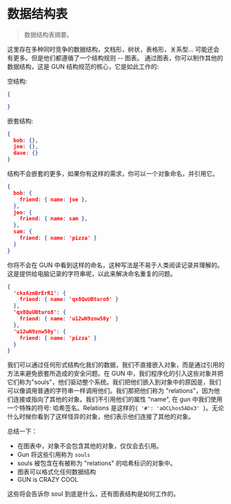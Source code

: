 # 数据结构表
>数据结构表摘要。

这里存在多种同时竞争的数据结构，文档形，树状，表格形，关系型... 可能还会有更多。但是他们都遵循了一个结构规则 -- 图表。 通过图表，你可以制作其他的数据结构，这是 GUN 结构规范的核心，它是如此工作的:

空结构:
```json
{

}
```

嵌套结构:
```json
{ 
  bob: {},
  joe: {},
  dave: {}
}
```

结构不会嵌套的更多，如果你有这样的需求，你可以一个对象命名，并引用它。
```json
{
  bob: {
    friend: { name: joe },
  }, 
  jeo: {
    friend: { name: sam },
  }, 
  sam: {
    friend: { name: 'pizza' }
  }
}
```

你将不会在 GUN 中看到这样的命名，这种写法是不易于人类阅读记录并理解的。这是提供给电脑记录的字符串呢，以此来解决命名重复的问题。

```json
{
  'ckxAzmBrErR1': {
    friend: { name: 'qx8QuUBturo8' }
  },
  'qx8QuUBturo8': {
    friend: { name: 'u12wN9znw50y' }
  },
  'u12wN9znw50y': {
    friend: { name: 'pizza' }
  }
}
```

我们可以通过任何形式结构化我们的数据，我们不直接嵌入对象，而是通过引用的方法来避免嵌套所造成的安全问题。在 GUN 中，我们程序化的引入这些对象并把它们称为"souls"，他们驱动整个系统。我们把他们嵌入到对象中的原因是，我们可以像调用普通的字符串一样调用他们。我们那把他们称为 "relations"，因为他们连接或指向了其他的对象。我们不引用他们的属性 "name", 在 gun 中我们使用一个特殊的符号: 哈希签名。Relations 是这样的`{ '#': 'aOCLhos5ADx3' }`。无论什么时候你看到了这样怪异的对象，他们表示他们连接了其他的对象。

总结一下：
+ 在图表中，对象不会包含其他的对象，仅仅会去引用。
+ Gun 将这些引用称为 `souls`
+ souls 被包含在有被称为 "relations" 的哈希标识的对象中。
+ 图表可以格式化任何数据结构
+ GUN is CRAZY COOL

这些将会告诉你 soul 到底是什么，还有图表结构是如何工作的。
